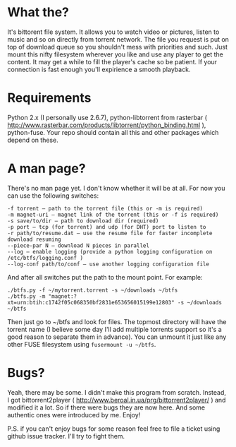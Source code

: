 # What the? #
It's bittorent file system. It allows you to watch video or pictures, listen to music and so on directly from torrent network. The file you request is put on top of download queue so you shouldn't mess with priorities and such. Just mount this nifty filesystem wherever you like and use any player to get the content. It may get a while to fill the player's cache so be patient. If your connection is fast enough you'll expirience a smooth playback.

# Requirements #
Python 2.x (I personally use 2.6.7), python-libtorrent from rasterbar ( http://www.rasterbar.com/products/libtorrent/python_binding.html ), python-fuse. Your repo should contain all this and other packages which depend on these.

# A man page? #
There's no man page yet. I don't know whether it will be at all. For now you can use the following switches:

    -f torrent — path to the torrent file (this or -m is required)
    -m magnet-uri — magnet link of the torrent (this or -f is required)
    -s save/to/dir — path to download dir (required)
    -p port — tcp (for torrent) and udp (for DHT) port to listen to
    -r path/to/resume.dat — use the resume file for faster incomplete download resuming
    --piece-par N — download N pieces in parallel
    --log — enable logging (provide a python logging configuration on /etc/btfs/logging.conf )
    --log-conf path/to/conf — use another logging configuration file

And after all switches put the path to the mount point. For example:

    ./btfs.py -f ~/mytorrent.torrent -s ~/downloads ~/btfs
    ./btfs.py -m "magnet:?xt=urn:btih:c1742f05c068350bf2831e653656015199e12803" -s ~/downloads ~/btfs

Then just go to ~/btfs and look for files. The topmost directory will have the torrent name (I believe some day I'll add multiple torrents support so it's a good reason to separate them in advance). You can unmount it just like any other FUSE filesystem using `fusermount -u ~/btfs`.

# Bugs? #
Yeah, there may be some. I didn't make this program from scratch. Instead, I got bittorrent2player ( http://www.beroal.in.ua/prg/bittorrent2player/ ) and modified it a lot. So if there were bugs they are now here. And some authentic ones were introduced by me. Enjoy!

P.S. if you can't enjoy bugs for some reason feel free to file a ticket using github issue tracker. I'll try to fight them.
